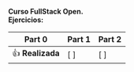 **Curso FullStack Open.**</br>
**Ejercicios:**

| Part 0             | Part 1       | Part 2       |
|--------------------|--------------|--------------|
| 👍 **Realizada**   | [ ]          |[ ]           |

